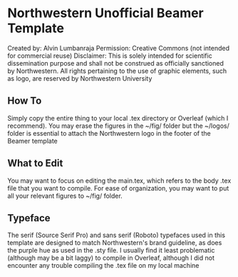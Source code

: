 # Northwestern Unofficial Beamer Template

Created by: Alvin Lumbanraja 
Permission: Creative Commons (not intended for commercial reuse)
Disclaimer: This is solely intended for scientific dissemination purpose and shall not be construed as officially sanctioned by Northwestern. All rights pertaining to the use of graphic elements, such as logo, are reserved by Northwestern University 

## How To

Simply copy the entire thing to your local .tex directory or Overleaf (which I recommend). You may erase the figures in the ~/fig/ folder but the ~/logos/ folder is essential to attach the Northwestern logo in the footer of the Beamer template 

## What to Edit

You may want to focus on editing the main.tex, which refers to the body .tex file that you want to compile. For ease of organization, you may want to put all your relevant figures to ~/fig/ folder.

## Typeface

The serif (Source Serif Pro) and sans serif (Roboto) typefaces used in this template are designed to match Northwestern's brand guideline, as does the purple hue as used in the .sty file. I usually find it least problematic (although may be a bit laggy) to compile in Overleaf, although I did not encounter any trouble compiling the .tex file on my local machine

